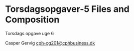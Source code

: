 # Torsdagsopgaver-5 Files and Composition
 Torsdags opgave uge 6
 

Casper Gervig
cph-cg201@cphbusiness.dk